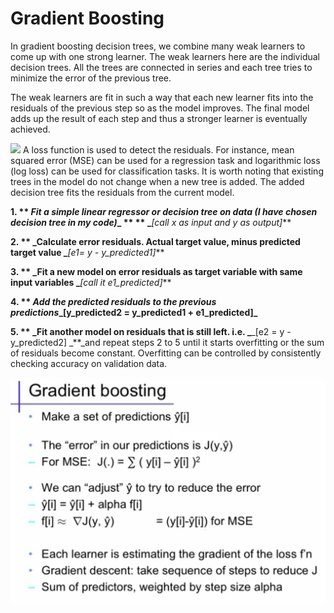 # Gradient Boosting

In gradient boosting decision trees, we combine many weak learners to come up with one strong learner. The weak learners here are the individual decision trees.
All the trees are connected in series and each tree tries to minimize the error of the previous tree.

The weak learners are fit in such a way that each new learner fits into the residuals of the previous step so as the model improves. The final model adds up the result of each step and thus a stronger learner is eventually achieved.

![](RackMultipart20210328-4-1sob42i_html_e93d756c14df80ba.gif)
A loss function is used to detect the residuals. For instance, mean squared error (MSE) can be used for a regression task and logarithmic loss (log loss) can be used for classification tasks. It is worth noting that existing trees in the model do not change when a new tree is added. The added decision tree fits the residuals from the current model.

**1. ** _Fit a simple linear regressor or decision tree on data (I have chosen decision tree in my code)__ ** ** _**_[call x as input and y as output]_**

**2. ** _Calculate error residuals. Actual target value, minus predicted target value _**_[e1= y - y\_predicted1]_**

**3. ** _Fit a new model on error residuals as target variable with same input variables _**_[call it e1\_predicted]_**

**4. ** _Add the predicted residuals to the previous predictions__[y\_predicted2 = y\_predicted1 + e1\_predicted]_**

**5. ** _Fit another model on residuals that is still left. i.e. _**_[e2 = y - y\_predicted2] _**_and repeat steps 2 to 5 until it starts overfitting or the sum of residuals become constant. Overfitting can be controlled by consistently checking accuracy on validation data.

![](../Images/GBM_algorithm.jpg)

